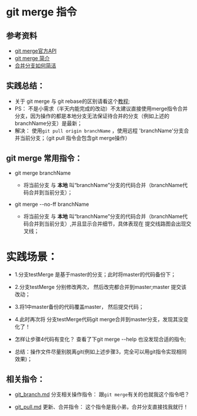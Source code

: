 # git merge 指令

## 参考资料
* [git merge官方API](https://git-scm.com/docs/git-merge)
* [git merge 简介](http://blog.csdn.net/hudashi/article/details/7664382)
* [合并分支如何简洁](http://hungyuhei.github.io/2012/08/07/better-git-commit-graph-using-pull---rebase-and-merge---no-ff.html)

## 实践总结：
* 关于 git merge 与 git rebase的区别请看这个[教程](http://backlogtool.com/git-guide/cn/stepup/stepup1_4.html);
* PS： 不是小需求（半天内能完成的改动）不太建议直接使用merge指令合并分支，因为操作的都是本地分支无法保证待合并的分支（例如上述的branchName分支）是最新；
* 解决： 使用`git pull origin branchName` ，使用远程 'branchName'分支合并当前分支；（git pull 指令会包含git merge操作）

## git merge 常用指令：
* git merge branchName
	* 将当前分支 与 **本地** 叫“branchName”分支的代码合并（branchName代码合并到当前分支）；

* git merge --no-ff branchName
	* 将当前分支 与 **本地** 叫“branchName”分支的代码合并（branchName代码合并到当前分支）,并且显示合并细节，具体表现在 提交线路图会出现交叉线；

# 实践场景：
* 1.分支testMerge 是基于master的分支；此时将master的代码备份下；
* 2.分支testMerge 分别修改两次， 然后改完都合并到master;master 提交该改动；
* 3.将1中master备份的代码覆盖master， 然后提交代码；
* 4.此时再次将 分支testMerge代码git merge合并到master分支，发现其没变化了！

* 怎样让步骤4代码有变化？ 查看了下git merge --help 也没发现合适的指令;
* 总结：操作文件尽量别脱离git(例如上述步骤3，完全可以用git指令实现相同效果)；

## 相关指令：
* [git_branch.md](https://github.com/wteam-xq/testGit/blob/master/learn_log/git_branch.md)   分支相关操作指令： 跟`git merge`有关的也就我这个指令吧？

* [git_pull.md](https://github.com/wteam-xq/testGit/blob/master/learn_log/git_pull.md) 更新、合并指令： 这个指令是我小弟，合并分支直接找我就行！
